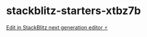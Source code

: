# stackblitz-starters-xtbz7b

[Edit in StackBlitz next generation editor ⚡️](https://stackblitz.com/~/github.com/kazu2377/stackblitz-starters-xtbz7b)